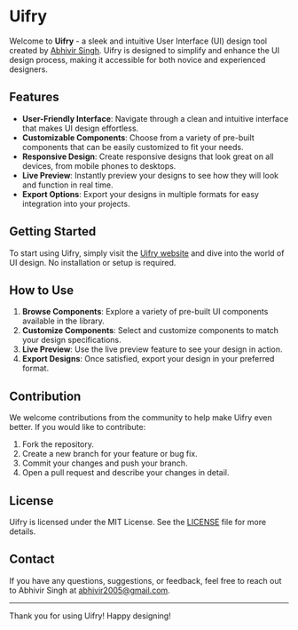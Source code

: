# Uifry

Welcome to **Uifry** - a sleek and intuitive User Interface (UI) design tool created by [Abhivir Singh](https://abhivirsingh.github.io). Uifry is designed to simplify and enhance the UI design process, making it accessible for both novice and experienced designers.

## Features

- **User-Friendly Interface**: Navigate through a clean and intuitive interface that makes UI design effortless.
- **Customizable Components**: Choose from a variety of pre-built components that can be easily customized to fit your needs.
- **Responsive Design**: Create responsive designs that look great on all devices, from mobile phones to desktops.
- **Live Preview**: Instantly preview your designs to see how they will look and function in real time.
- **Export Options**: Export your designs in multiple formats for easy integration into your projects.

## Getting Started

To start using Uifry, simply visit the [Uifry website](https://abhivirsingh.github.io/Uifry/) and dive into the world of UI design. No installation or setup is required.

## How to Use

1. **Browse Components**: Explore a variety of pre-built UI components available in the library.
2. **Customize Components**: Select and customize components to match your design specifications.
3. **Live Preview**: Use the live preview feature to see your design in action.
4. **Export Designs**: Once satisfied, export your design in your preferred format.

## Contribution

We welcome contributions from the community to help make Uifry even better. If you would like to contribute:

1. Fork the repository.
2. Create a new branch for your feature or bug fix.
3. Commit your changes and push your branch.
4. Open a pull request and describe your changes in detail.

## License

Uifry is licensed under the MIT License. See the [LICENSE](LICENSE) file for more details.

## Contact

If you have any questions, suggestions, or feedback, feel free to reach out to Abhivir Singh at [abhivir2005@gmail.com](mailto:abhivir2005@gmail.com).

---

Thank you for using Uifry! Happy designing!
